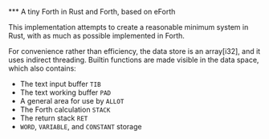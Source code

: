 *** A tiny Forth in Rust and Forth, based on eForth

This implementation attempts to create a reasonable minimum system in Rust, with as much as possible implemented in Forth.

For convenience rather than efficiency, the data store is an array[i32], and it uses indirect threading.
Builtin functions are made visible in the data space, which also contains:
* The text input buffer `TIB`
* The text working buffer `PAD`
* A general area for use by `ALLOT`
* The Forth calculation `STACK`
* The return stack `RET`
* `WORD`, `VARIABLE`, and `CONSTANT` storage

